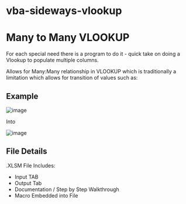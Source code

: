 # vba-sideways-vlookup
Many to Many VLOOKUP
====

For each special need there is a program to do it - quick take on doing a Vlookup to populate multiple columns.

Allows for Many:Many relationship in VLOOKUP which is traditionally a limitation which allows for transition of values such as:
 
 
 Example
 ----
![image](https://user-images.githubusercontent.com/21015076/143660470-acc4ce6c-e7cf-42b2-b7d9-9efcd42129df.png)

 Into
 
![image](https://user-images.githubusercontent.com/21015076/143660520-ea260876-dee7-43a9-9a5b-3c91ba5e7a4e.png)

File Details
----
.XLSM File Includes:
- Input TAB
- Output Tab
- Documentation / Step by Step Walkthrough
- Macro Embedded into File
